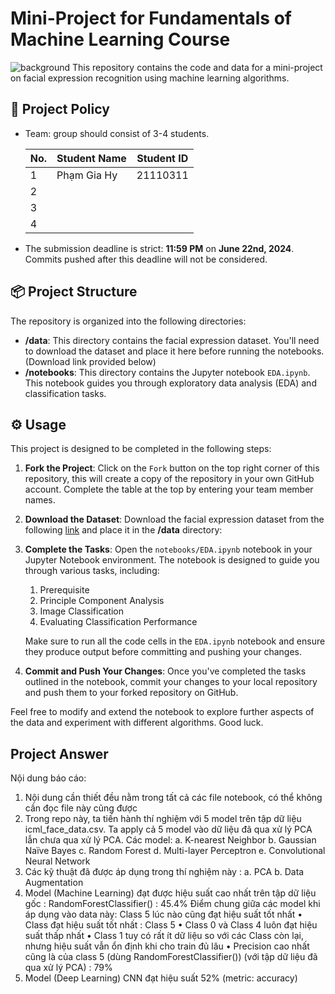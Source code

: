 # Mini-Project for Fundamentals of Machine Learning Course
![background](./materials/ai_wp.jpg)
This repository contains the code and data for a mini-project on facial expression recognition using machine learning algorithms.

## 📑 Project Policy
- Team: group should consist of 3-4 students.

    |No.| Student Name    | Student ID |
    | --------| -------- | ------- |
    |1|Phạm Gia Hy|21110311|
    |2|||
    |3|||
    |4|||

- The submission deadline is strict: **11:59 PM** on **June 22nd, 2024**. Commits pushed after this deadline will not be considered.

## 📦 Project Structure

The repository is organized into the following directories:

- **/data**: This directory contains the facial expression dataset. You'll need to download the dataset and place it here before running the notebooks. (Download link provided below)
- **/notebooks**: This directory contains the Jupyter notebook ```EDA.ipynb```. This notebook guides you through exploratory data analysis (EDA) and classification tasks.

## ⚙️ Usage

This project is designed to be completed in the following steps:

1. **Fork the Project**: Click on the ```Fork``` button on the top right corner of this repository, this will create a copy of the repository in your own GitHub account. Complete the table at the top by entering your team member names.

2. **Download the Dataset**: Download the facial expression dataset from the following [link](https://mega.nz/file/foM2wDaa#GPGyspdUB2WV-fATL-ZvYj3i4FqgbVKyct413gxg3rE) and place it in the **/data** directory:

3. **Complete the Tasks**: Open the ```notebooks/EDA.ipynb``` notebook in your Jupyter Notebook environment. The notebook is designed to guide you through various tasks, including:
    
    1. Prerequisite
    2. Principle Component Analysis
    3. Image Classification
    4. Evaluating Classification Performance 

    Make sure to run all the code cells in the ```EDA.ipynb``` notebook and ensure they produce output before committing and pushing your changes.

5. **Commit and Push Your Changes**: Once you've completed the tasks outlined in the notebook, commit your changes to your local repository and push them to your forked repository on GitHub.


Feel free to modify and extend the notebook to explore further aspects of the data and experiment with different algorithms. Good luck.

## Project Answer
Nội dung báo cáo:
1. Nội dung cần thiết đều nằm trong tất cả các file notebook, có thể không cần đọc file này cũng
được
2. Trong repo này, ta tiến hành thí nghiệm với 5 model trên tập dữ liệu icml_face_data.csv. Ta
apply cả 5 model vào dữ liệu đã qua xử lý PCA lẫn chưa qua xử lý PCA.
Các model:
a. K-nearest Neighbor
b. Gaussian Naïve Bayes
c. Random Forest
d. Multi-layer Perceptron
e. Convolutional Neural Network
3. Các kỹ thuật đã được áp dụng trong thí nghiệm này :
a. PCA
b. Data Augmentation
4. Model (Machine Learning) đạt được hiệu suất cao nhất trên tập dữ liệu gốc :
RandomForestClassifier() : 45.4%
Điểm chung giữa các model khi áp dụng vào data này: Class 5 lúc nào cũng đạt hiệu suất tốt nhất
• Class đạt hiệu suất tốt nhất : Class 5
• Class 0 và Class 4 luôn đạt hiệu suất thấp nhất
• Class 1 tuy có rất ít dữ liệu so với các Class còn lại, nhưng hiệu suất vẫn ổn định khi cho train
đủ lâu
• Precision cao nhất cũng là của class 5 (dùng RandomForestClassifier())
(với tập dữ liệu đã qua xử lý PCA) : 79%
5. Model (Deep Learning) CNN đạt hiệu suất 52% (metric: accuracy)
